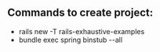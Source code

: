 ## Commands to create project:
* rails new -T rails-exhaustive-examples
* bundle exec spring binstub --all